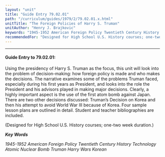 ```yaml
---
layout: "unit"
title: "Guide Entry 79.02.01"
path: "/curriculum/guides/1979/2/79.02.01.x.html"
unitTitle: "The Foreign Policies of Harry S. Truman"
unitAuthor: "Henry J. Brajkovic"
keywords: "1945-1952 American Foreign Policy Twentieth Century History Technology Atomic Nuclear Bomb Truman Harry Wars Korean"
recommendedFor: "Designed for High School U.S. History courses; one-two week duration."
---
```

<body>
<hr/>
<h4>
Guide Entry to 79.02.01:
</h4>
Using the presidency of Harry S. Truman as the focus, this unit will look into the problem of decision-making: how foreign policy is made and who makes the decisions.  The narrative examines some of the problems Truman faced, especially during his first years as President, and looks into the role the President and his advisors played in making major decisions.  Clearly, a highly important aspect is the use of the first atom bomb against Japan.  There are two other decisions discussed: Truman’s Decision on Korea and then his attempt to avoid World War III because of Korea.  Four sample lesson plans are outlined in detail.  Student and teacher bibliographies are included.
<p>
(Designed for High School U.S. History courses; one-two week duration.)
</p>
<p>
<b>
<i>
Key Words
</i>
</b>
<br/>
</p>
<p>
<i>
1945-1952 American Foreign Policy Twentieth Century History Technology Atomic Nuclear Bomb Truman Harry Wars Korean
</i>
</p>
</body>